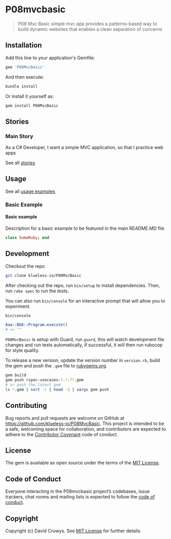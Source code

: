 # P08mvcbasic

> P08 Mvc Basic simple mvc app provides a patterns-based way to build dynamic websites that enables a clean separation of concerns

## Installation

Add this line to your application's Gemfile:

```ruby
gem 'P08MvcBasic'
```

And then execute:

```bash
bundle install
```

Or install it yourself as:

```bash
gem install P08MvcBasic
```

## Stories

### Main Story

As a C# Developer, I want a simple MVC application, so that I practice web apps

See all [stories](./STORIES.md)

## Usage

See all [usage examples](./USAGE.md)

### Basic Example

#### Basic example

Description for a basic example to be featured in the main README.MD file

```ruby
class SomeRuby; end
```

## Development

Checkout the repo

```bash
git clone klueless-io/P08MvcBasic
```

After checking out the repo, run `bin/setup` to install dependencies. Then, run `rake spec` to run the tests.

You can also run `bin/console` for an interactive prompt that will allow you to experiment.

```bash
bin/console

Aaa::Bbb::Program.execute()
# => ""
```

`P08MvcBasic` is setup with Guard, run `guard`, this will watch development file changes and run tests automatically, if successful, it will then run rubocop for style quality.

To release a new version, update the version number in `version.rb`, build the gem and push the `.gem` file to [rubygems.org](https://rubygems.org).

```bash
gem build
gem push rspec-usecases-?.?.??.gem
# or push the latest gem
ls *.gem | sort -r | head -1 | xargs gem push
```

## Contributing

Bug reports and pull requests are welcome on GitHub at https://github.com/klueless-io/P08MvcBasic. This project is intended to be a safe, welcoming space for collaboration, and contributors are expected to adhere to the [Contributor Covenant](http://contributor-covenant.org) code of conduct.

## License

The gem is available as open source under the terms of the [MIT License](https://opensource.org/licenses/MIT).

## Code of Conduct

Everyone interacting in the P08mvcbasic project’s codebases, issue trackers, chat rooms and mailing lists is expected to follow the [code of conduct](https://github.com/klueless-io/P08MvcBasic/blob/master/CODE_OF_CONDUCT.md).

## Copyright

Copyright (c) David Cruwys. See [MIT License](LICENSE.txt) for further details.
